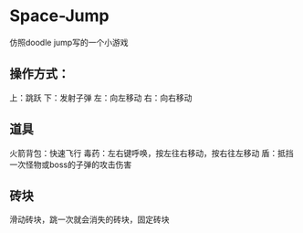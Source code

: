 # Space-Jump
仿照doodle jump写的一个小游戏
## 操作方式：
上：跳跃
下：发射子弹
左：向左移动
右：向右移动
## 道具
火箭背包：快速飞行
毒药：左右键呼唤，按左往右移动，按右往左移动
盾：抵挡一次怪物或boss的子弹的攻击伤害
## 砖块
滑动砖块，跳一次就会消失的砖块，固定砖块
